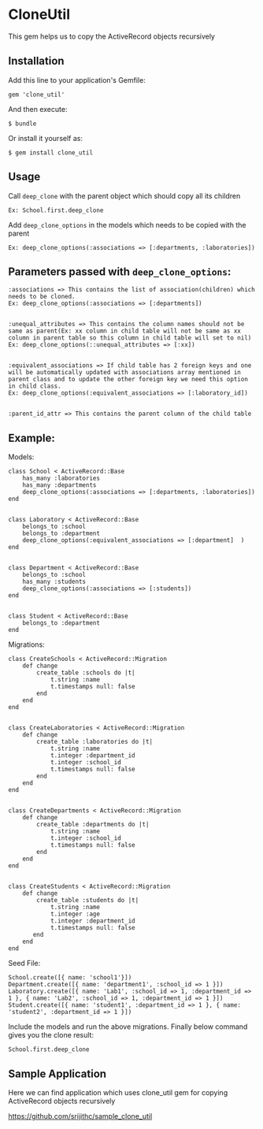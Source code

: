 # CloneUtil

This gem helps us to copy the ActiveRecord objects recursively

## Installation

Add this line to your application's Gemfile:

    gem 'clone_util'

And then execute:

    $ bundle

Or install it yourself as:

    $ gem install clone_util

## Usage

Call `deep_clone` with the parent object which should copy all its children

    Ex: School.first.deep_clone


Add `deep_clone_options` in the models which needs to be copied with the parent

    Ex: deep_clone_options(:associations => [:departments, :laboratories])

## Parameters passed with `deep_clone_options`:

    :associations => This contains the list of association(children) which needs to be cloned.
    Ex: deep_clone_options(:associations => [:departments])


    :unequal_attributes => This contains the column names should not be same as parent(Ex: xx column in child table will not be same as xx column in parent table so this column in child table will set to nil)
    Ex: deep_clone_options(::unequal_attributes => [:xx])


    :equivalent_associations => If child table has 2 foreign keys and one will be automatically updated with associations array mentioned in parent class and to update the other foreign key we need this option in child class.
    Ex: deep_clone_options(:equivalent_associations => [:laboratory_id])
    

    :parent_id_attr => This contains the parent column of the child table
    

## Example:
Models:

    class School < ActiveRecord::Base
        has_many :laboratories
        has_many :departments
        deep_clone_options(:associations => [:departments, :laboratories])
    end


    class Laboratory < ActiveRecord::Base
        belongs_to :school
        belongs_to :department
        deep_clone_options(:equivalent_associations => [:department]  )
    end


    class Department < ActiveRecord::Base
        belongs_to :school
        has_many :students
        deep_clone_options(:associations => [:students])
    end


    class Student < ActiveRecord::Base
        belongs_to :department
    end

Migrations:

    class CreateSchools < ActiveRecord::Migration
        def change
            create_table :schools do |t|
                t.string :name
                t.timestamps null: false
            end
        end
    end


    class CreateLaboratories < ActiveRecord::Migration
        def change
            create_table :laboratories do |t|
                t.string :name
                t.integer :department_id
                t.integer :school_id
                t.timestamps null: false
            end
        end
    end


    class CreateDepartments < ActiveRecord::Migration
        def change
            create_table :departments do |t|
                t.string :name
                t.integer :school_id
                t.timestamps null: false
            end
        end
    end


    class CreateStudents < ActiveRecord::Migration
        def change
            create_table :students do |t|
                t.string :name
                t.integer :age
                t.integer :department_id
                t.timestamps null: false
           end
        end
    end


Seed File:

    School.create([{ name: 'school1'}])
    Department.create([{ name: 'department1', :school_id => 1 }])
    Laboratory.create([{ name: 'Lab1', :school_id => 1, :department_id => 1 }, { name: 'Lab2', :school_id => 1, :department_id => 1 }])
    Student.create([{ name: 'student1', :department_id => 1 }, { name: 'student2', :department_id => 1 }])


Include the models and run the above migrations.
Finally below command gives you the clone result:

    School.first.deep_clone

## Sample Application

Here we can find application which uses clone_util gem for copying ActiveRecord objects recursively

https://github.com/srijithc/sample_clone_util
